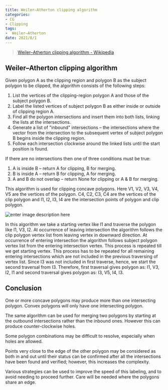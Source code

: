 ```yaml
---
title: Weiler–Atherton clipping algorithm
categories:
- CG
- Clipping
tags:
-  Weiler–Atherton
date: 2021/8/1
---
```




> [Weiler–Atherton clipping algorithm - Wikipedia](https://en.wikipedia.org/wiki/Weiler–Atherton_clipping_algorithm)

## Weiler–Atherton clipping algorithm

Given polygon A as the clipping region and polygon B as the subject polygon to be clipped, the algorithm consists of the following steps:

1. List the vertices of the clipping-region polygon A and those of the subject polygon B.
2. Label the listed vertices of subject polygon B as either inside or outside of clipping region A.
3. Find all the polygon intersections and insert them into both lists, linking the lists at the intersections.
4. Generate a list of "inbound" intersections – the intersections where the vector from the intersection to the subsequent vertex of subject polygon B begins inside the clipping region.
5. Follow each intersection clockwise around the linked lists until the start position is found.

If there are no intersections then one of three conditions must be true:

1. A is inside B – return A for clipping, B for merging.
2. B is inside A – return B for clipping, A for merging.
3. A and B do not overlap – return None for clipping or A & B for merging.

This algorithm is used for clipping concave polygons. Here V1, V2, V3, V4, V5 are the vertices of the polygon. C4, C2, C3, C4 are the vertices of the clip polygon and I1, I2, I3, I4 are the intersection points of polygon and clip polygon.

![enter image description here](https://i.imgur.com/siMbA1z.jpg)

In this algorithm we take a starting vertex like I1 and traverse the polygon like I1, V3, I2. At occurrence of leaving intersection the algorithm follows the clip polygon vertex list from leaving vertex in downward direction. At occurrence of entering intersection the algorithm follows subject polygon vertex list from the entering intersection vertex. This process is repeated till we get starting vertex. This process has to be repeated for all remaining entering intersections which are not included in the previous traversing of vertex list. Since I3 was not included in first traverse, hence, we start the second traversal from I3. Therefore, first traversal gives polygon as: I1, V3, I2, I1 and second traversal gives polygon as: I3, V5, I4, I3.

## Conclusion

One or more concave polygons may produce more than one intersecting polygon. Convex polygons will only have one intersecting polygon.

The same algorithm can be used for merging two polygons by starting at the outbound intersections rather than the inbound ones. However this can produce counter-clockwise holes.

Some polygon combinations may be difficult to resolve, especially when holes are allowed.

Points very close to the edge of the other polygon may be considered as both in and out until their status can be confirmed after all the intersections have been found and verified; however, this increases the complexity.

Various strategies can be used to improve the speed of this labeling, and to avoid needing to proceed further. Care will be needed where the polygons share an edge.
